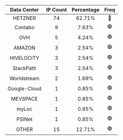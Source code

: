 | Data Center | IP Count | Percentage | Freq |
|:------------:|:--------:|:-----------:|:-----:|
| HETZNER | 74 | 62.71% | 🔴 |
| Contabo | 9 | 7.63% | 🟢 |
| OVH | 5 | 4.24% | 🟢 |
| AMAZON | 3 | 2.54% | 🟢 |
| HIVELOCITY | 3 | 2.54% | 🟢 |
| StackPath | 3 | 2.54% | 🟢 |
| Worldstream | 2 | 1.69% | 🟢 |
| Google-Cloud | 1 | 0.85% | 🟢 |
| MEVSPACE | 1 | 0.85% | 🟢 |
| myLoc | 1 | 0.85% | 🟢 |
| PSINet | 1 | 0.85% | 🟢 |
| OTHER | 15 | 12.71% | 🟢 |